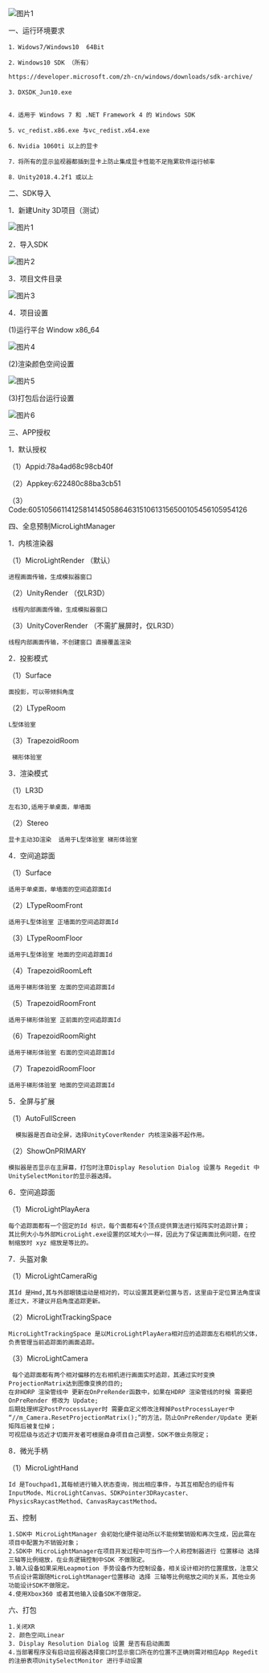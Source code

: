 
![图片1](https://user-images.githubusercontent.com/15990821/114347426-80e83280-9b97-11eb-8a95-457ae862c463.png)

一、运行环境要求

 	1．Widows7/Windows10  64Bit
  
 	2．Windows10 SDK （所有）
  
    https://developer.microsoft.com/zh-cn/windows/downloads/sdk-archive/

 	3．DXSDK_Jun10.exe
  
  
 	4．适用于 Windows 7 和 .NET Framework 4 的 Windows SDK
  
 	5．vc_redist.x86.exe 与vc_redist.x64.exe
  
 	6．Nvidia 1060ti 以上的显卡
  
 	7．将所有的显示监视器都插到显卡上防止集成显卡性能不足拖累软件运行帧率
  
 	8．Unity2018.4.2f1 或以上
  
二、SDK导入

 1．新建Unity 3D项目（测试）
 
![图片1](https://user-images.githubusercontent.com/15990821/114347549-af660d80-9b97-11eb-9cc3-7098abf6c95c.png)

 2．导入SDK
 
![图片2](https://user-images.githubusercontent.com/15990821/114347561-b2f99480-9b97-11eb-84bc-0d673948d365.png)

 3．项目文件目录
 
![图片3](https://user-images.githubusercontent.com/15990821/114347585-bd1b9300-9b97-11eb-89d7-f273de5dcb74.png)




4．项目设置

 (1)运行平台 Window  x86_64
 
![图片4](https://user-images.githubusercontent.com/15990821/114347594-bf7ded00-9b97-11eb-80bf-af2efacf255a.png)

 (2)渲染颜色空间设置
 
![图片5](https://user-images.githubusercontent.com/15990821/114347600-c278dd80-9b97-11eb-9b2b-a3a529948abc.png)

 (3)打包后台运行设置
 
![图片6](https://user-images.githubusercontent.com/15990821/114347612-c99feb80-9b97-11eb-9883-ef5e18de7087.png)


三、APP授权

1．默认授权

（1）Appid:78a4ad68c98cb40f

（2）Appkey:622480c88ba3cb51

（3）Code:6051056611412581414505864631510613156500105456105954126

    

四、全息预制MicroLightManager


1．内核渲染器

（1）MicroLightRender  （默认）

    进程画面传输，生成模拟器窗口

（2）UnityRender （仅LR3D）

     线程内部画面传输，生成模拟器窗口

（3）UnityCoverRender （不需扩展屏时，仅LR3D）

    线程内部画面传输，不创建窗口 直接覆盖渲染

2．投影模式

（1）Surface

    面投影，可以带倾斜角度

（2）LTypeRoom

    L型体验室
 
（3）TrapezoidRoom

 	 梯形体验室	
  
3．渲染模式

（1）LR3D

    左右3D,适用于单桌面，单墙面

（2）Stereo

 	显卡主动3D渲染  适用于L型体验室 梯形体验室
  

4．空间追踪面

（1）Surface

    适用于单桌面，单墙面的空间追踪面Id

（2）LTypeRoomFront

    适用于L型体验室 正墙面的空间追踪面Id

（3）LTypeRoomFloor

    适用于L型体验室 地面的空间追踪面Id

（4）TrapezoidRoomLeft

    适用于梯形体验室 左面的空间追踪面Id

（5）TrapezoidRoomFront

    适用于梯形体验室 正前面的空间追踪面Id

（6）TrapezoidRoomRight

    适用于梯形体验室 右面的空间追踪面Id

（7）TrapezoidRoomFloor

    适用于梯形体验室 地面的空间追踪面Id


5．全屏与扩展

（1）AutoFullScreen

      模拟器是否自动全屏，选择UnityCoverRender 内核渲染器不起作用。
      
（2）ShowOnPRIMARY

    模拟器是否显示在主屏幕，打包时注意Display Resolution Dialog 设置与 Regedit 中UnitySelectMonitor的显示器选择。

6．空间追踪面

（1）MicroLightPlayAera

    每个追踪面都有一个固定的Id 标识，每个面都有4个顶点提供算法进行矩阵实时追踪计算；
    其比例大小与外部MicroLight.exe设置的区域大小一样，因此为了保证画面比例问题，在控制缩放时 xyz 缩放是等比的。
     
7．头盔对象

（1）MicroLightCameraRig

    其Id 是Hmd,其与外部眼镜运动是相对的，可以设置其更新位置与否，这里由于定位算法角度误差过大，不建议开启角度追踪更新。

（2）MicroLightTrackingSpace

    MicroLightTrackingSpace 是以MicroLightPlayAera相对应的追踪面左右相机的父体，负责管理当前追踪面的画面追踪。



（3）MicroLightCamera

     每个追踪面都有两个相对偏移的左右相机进行画面实时追踪，其通过实时变换ProjectionMatrix达到图像变换的目的;
    在非HDRP 渲染管线中 更新在OnPreRender函数中，如果在HDRP 渲染管线的时候 需要把 OnPreRender 修改为 Update;
    后期处理绑定PostProcessLayer时 需要自定义修改注释掉PostProcessLayer中 “//m_Camera.ResetProjectionMatrix();”的方法，防止OnPreRender/Update 更新矩阵后被复位掉；
    可视层级与远近才切面开发者可根据自身项目自己调整，SDK不做业务限定；



8．微光手柄

（1）MicroLightHand

    Id 是Touchpad1,其每帧进行输入状态查询，抛出相应事件，与其互相配合的组件有InputMode、MicroLightCanvas、SDKPointer3DRaycaster、PhysicsRaycastMethod、CanvasRaycastMethod。

五、控制

    1.SDK中 MicroLightManager 会初始化硬件驱动所以不能频繁销毁和再次生成，因此需在项目中配置为不销毁对象；
    2.SDK中 MicroLightManager在项目开发过程中可当作一个人称控制器进行 位置移动 选择 三轴等比例缩放，在业务逻辑控制中SDK 不做限定。
    3.输入设备如果采用Leapmotion 手势设备作为控制设备，相关设计相对的位置摆放，注意父节点设计需跟随MicroLightManager位置移动 选择 三轴等比例缩放之间的关系，其他业务功能设计SDK不做限定。
    4.使用Xbox360 或者其他输入设备SDK不做限定。

六、打包

    1.关闭XR
    2. 颜色空间Linear
    3. Display Resolution Dialog 设置 是否有启动画面
    4.当部署程序没有启动监视器选择窗口时显示窗口所在的位置不正确则需对相应App Regedit的注册表项UnitySelectMonitor 进行手动设置
